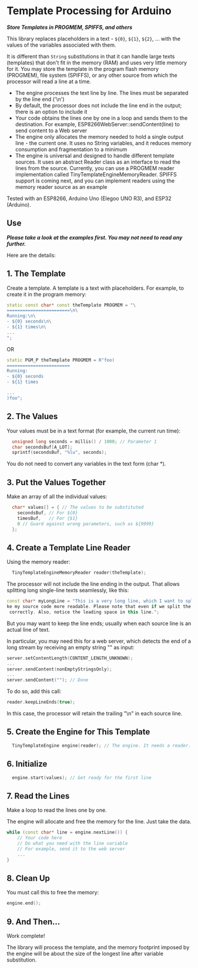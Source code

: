 # Template Processing for Arduino

***Store Templates in PROGMEM, SPIFFS, and others***

This library replaces placeholders in a text - `${0}`, `${1}`, `${2}`, ... with the values of the variables associated with them.

It is different than `String` substitutions in that it can handle large texts (templates) that don't fit in the memory (RAM) and uses very little memory for it. You may store the template in the program flash memory (PROGMEM), file system (SPIFFS), or any other source from which the processor will read a line at a time.

- The engine processes the text line by line. The lines must be separated by the line end ('\n')
- By default, the processor does not include the line end in the output; there is an option to include it
 - Your code obtains the lines one by one in a loop and sends them to the destination. For example, ESP8266WebServer::sendContent(line) to send content to a Web server
- The engine only allocates the memory needed to hold a single output line - the current one. It uses no String variables, and it reduces memory consumption and fragmentation to a minimum
- The engine is universal and designed to handle different template sources. It uses an abstract Reader class as an interface to read the lines from the source. Currently, you can use a PROGMEM reader implementation called TinyTemplateEngineMemoryReader. SPIFFS support is coming next, and you can implement readers using the memory reader source as an example

Tested with an ESP8266, Arduino Uno (Elegoo UNO R3), and ESP32 (Arduino).

## Use

***Please take a look at the examples first. You may not need to read any further.***

Here are the details:

## 1. The Template

Create a template. A template is a text with placeholders. For example, to create it in the program memory:

```c++
static const char* const theTemplate PROGMEM = "\
========================\n\
Running:\n\
- ${0} seconds\n\
- ${1} times\n\
...
";
```
OR
```c++
static PGM_P theTemplate PROGMEM = R"foo(
========================
Running:
- ${0} seconds
- ${1} times

...
)foo";

```
## 2. The Values

Your values must be in a text format (for example, the current run time):

```c++
  unsigned long seconds = millis() / 1000; // Parameter 1
  char secondsBuf[A_LOT];
  sprintf(secondsBuf, "%lu", seconds);
```

You do not need to convert any variables in the text form (char *).

## 3. Put the Values Together

Make an array of all the individual values:

```c++
  char* values[] = { // The values to be substituted
    secondsBuf, // For ${0}
    timesBuf,   // For {$1}
    0 // Guard against wrong parameters, such as ${9999}
  };
```

## 4. Create a Template Line Reader

Using the memory reader:

```c++
  TinyTemplateEngineMemoryReader reader(theTemplate);
```

The processor will not include the line ending in the output. That allows splitting long single-line texts seamlessly, like this:

```c++
const char* myLongLine = "This is a very long line, which I want to split somewhere to ma
ke my source code more readable. Please note that even if we split the word in the middle, the processor will handle it
 correctly. Also, notice the leading space in this line.";
```

But you may want to keep the line ends; usually when each source line is an actual line of text.

In particular, you may need this for a web server, which detects the end of a long stream by receiving an empty string "" as input:

```c++
server.setContentLength(CONTENT_LENGTH_UNKNOWN);
...
server.sendContent(nonEmptyStringsOnly);
...
server.sendContent(""); // Done
```

To do so, add this call:

```c++
reader.keepLineEnds(true);
```

In this case, the processor will retain the trailing "\n" in each source line.

## 5. Create the Engine for This Template

```c++
  TinyTemplateEngine engine(reader); // The engine. It needs a reader.
```

## 6. Initialize

```c++
  engine.start(values); // Get ready for the first line
```

## 7. Read the Lines

Make a loop to read the lines one by one.

The engine will allocate and free the memory for the line. Just take the data.

```c++
while (const char* line = engine.nextLine()) {
    // Your code here
    // Do what you need with the line variable
    // For example, send it to the web server
    ...
}
```

## 8. Clean Up

You must call this to free the memory:

```c++
engine.end();
```

## 9. And Then...

Work complete!

The library will process the template, and the memory footprint imposed by the engine will be about the size of the longest line after variable substitution.
